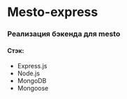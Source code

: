 # Mesto-express

### Реализация бэкенда для mesto

#### Стэк:
* Express.js
* Node.js
* MongoDB
* Mongoose

